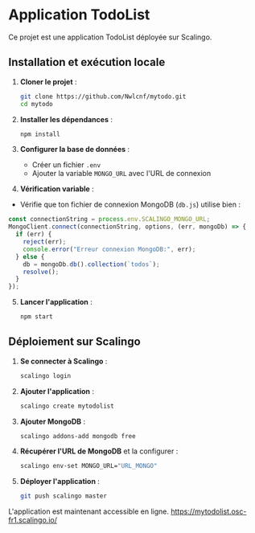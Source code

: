 # Application TodoList

Ce projet est une application TodoList déployée sur Scalingo.

## Installation et exécution locale

1. **Cloner le projet** :
   ```sh
   git clone https://github.com/Nwlcnf/mytodo.git
   cd mytodo
   ```

2. **Installer les dépendances** :
   ```sh
   npm install
   ```

3. **Configurer la base de données** :
   - Créer un fichier `.env`
   - Ajouter la variable `MONGO_URL` avec l'URL de connexion 

4. **Vérification variable** :

- Vérifie que ton fichier de connexion MongoDB (`db.js`) utilise bien :

```js
const connectionString = process.env.SCALINGO_MONGO_URL;
MongoClient.connect(connectionString, options, (err, mongoDb) => {
  if (err) {
    reject(err);
    console.error("Erreur connexion MongoDB:", err);
  } else {
    db = mongoDb.db().collection(`todos`);
    resolve();
  }
});
```
5. **Lancer l'application** :
   ```sh
   npm start
   ```

## Déploiement sur Scalingo

1. **Se connecter à Scalingo** :
   ```sh
   scalingo login
   ```

2. **Ajouter l'application** :
   ```sh
   scalingo create mytodolist
   ```

3. **Ajouter MongoDB** :
   ```sh
   scalingo addons-add mongodb free
   ```

4. **Récupérer l'URL de MongoDB** et la configurer :
   ```sh
   scalingo env-set MONGO_URL="URL_MONGO"
   ```

5. **Déployer l'application** :
   ```sh
   git push scalingo master
   ```

L'application est maintenant accessible en ligne.
https://mytodolist.osc-fr1.scalingo.io/
